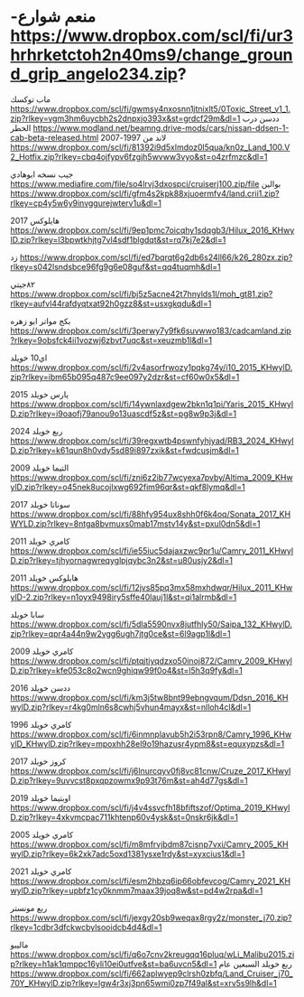 # -منعم شوارع https://www.dropbox.com/scl/fi/ur3hrhrketctoh2n40ms9/change_ground_grip_angelo234.zip?
ماب توكسك
https://www.dropbox.com/scl/fi/gwmsy4nxosnn1jtnixlt5/0Toxic_Street_v1_1.zip?rlkey=vgm3hm6uycbh2s2dnpxjo393x&st=grdcf29m&dl=1
ددسن درب الخطر https://www.modland.net/beamng.drive-mods/cars/nissan-ddsen-1-cab-beta-released.html
لاند من 1997-2007
https://www.dropbox.com/scl/fi/81392i9d5xlmdoz0l5qua/kn0z_Land_100.V2_Hotfix.zip?rlkey=cbq4ojfypv6fzgjh5wvww3vyo&st=o4zrfmzc&dl=1

جيب نسخه ابوهادي https://www.mediafire.com/file/so4lrvj3dxospci/cruiserj100.zip/file
بوالين https://www.dropbox.com/scl/fi/gfm4s2kpk88xjuoermfv4/land.crii1.zip?rlkey=cp4y5w6y9invggurejwterv1u&dl=1

هايلوكس 2017 https://www.dropbox.com/scl/fi/9ep1pmc7oicqhy1sdqgb3/Hilux_2016_KHwylD.zip?rlkey=l3bpwtkhjtg7vl4sdf1blgdqt&st=rq7kj7e2&dl=1


زد https://www.dropbox.com/scl/fi/ed7bqrqt6g2db6s24ll66/k26_280zx.zip?rlkey=s042lsndsbce96fg9g6e08guf&st=qq4tuqmh&dl=1

٨٢جيتي https://www.dropbox.com/scl/fi/bj5z5acne42t7hnylds1l/moh_gt81.zip?rlkey=aufvl44rafdyqtxat92h0gzz8&st=usxgkqdu&dl=1

بكج مواتر ابو زهره
https://www.dropbox.com/scl/fi/3perwy7y9fk6suvwwo183/cadcamland.zip?rlkey=9obsfck4ii1vozwj6zbvt7uqc&st=xeuzmb1l&dl=1

اي10 خويلد
https://www.dropbox.com/scl/fi/2v4asorfrwozy1pqkg74y/i10_2015_KHwylD.zip?rlkey=ibm65b095q487c9ee097y2dzr&st=cf60w0x5&dl=1

يارس خويلد 2015
https://www.dropbox.com/scl/fi/14ywnlaxdgew2bkn1q1pi/Yaris_2015_KHwylD.zip?rlkey=i9oaofj79anou9o13uascdf5z&st=pg8w9p3j&dl=1

ربع خويلد 2024
https://www.dropbox.com/scl/fi/39regxwtb4pswnfyhjyad/RB3_2024_KHwylD.zip?rlkey=k61qun8h0vdy5sd89i897zxik&st=fwdcusjm&dl=1

التيما خويلد 2009
https://www.dropbox.com/scl/fi/zni6z2ib77wcyexa7pvby/Altima_2009_KHwylD.zip?rlkey=o45nek8ucojlxwg692fim96qr&st=qkf8lymq&dl=1

سوناتا خويلد 2017
https://www.dropbox.com/scl/fi/88hfy954ux8shh0f6k4oq/Sonata_2017_KHWYLD.zip?rlkey=8ntga8bvmuxs0mab17mstv14y&st=pxul0dn5&dl=1

كامري خويلد 2011
https://www.dropbox.com/scl/fi/ie55iuc5dajaxzwc9pr1u/Camry_2011_KHwylD.zip?rlkey=tjhyornagwreqyglpjqybc3n2&st=u80usjy2&dl=1

هايلوكس خويلد 2011
https://www.dropbox.com/scl/fi/12jvs85pq3mx58mxhdwqr/Hilux_2011_KHwylD-2.zip?rlkey=n1oyx9498iry5sffe40lauj1l&st=qi1alrmb&dl=1

سابا خويلد
https://www.dropbox.com/scl/fi/5dla5590nvx8jutfhly50/Saipa_132_KHwylD.zip?rlkey=qpr4a44n9w2vgg6ugh7jtg0ce&st=6l9agp1l&dl=1

كامري خويلد 2009
https://www.dropbox.com/scl/fi/ptqjtiyqdzxo50inoj872/Camry_2009_KHwylD.zip?rlkey=kfe053c8o2wcn9ghiqw99f0o4&st=l5h3q9fy&dl=1

ددسن خويلد 2016
https://www.dropbox.com/scl/fi/km3j5tw8bnt99ebngvqum/Ddsn_2016_KHwylD.zip?rlkey=r4kg0mln6s8cwhj5vhun4mayx&st=nlloh4cl&dl=1

كامري خويلد 1996
https://www.dropbox.com/scl/fi/6inmnplavub5h2i53rpn8/Camry_1996_KHwylD_KHwylD.zip?rlkey=mpoxhh28el9o19hazusr4ypm8&st=equxypzs&dl=1

كروز خويلد 2017
https://www.dropbox.com/scl/fi/j6lnurcqyv0fj8vc81cnw/Cruze_2017_KHwylD.zip?rlkey=9uvvcst8pxqpzowmx9p93t76m&st=ah4d77gs&dl=1

اوبتيما خويلد 2019
https://www.dropbox.com/scl/fi/j4v4ssvcfh18bfiftszof/Optima_2019_KHwylD.zip?rlkey=4xkvmcpac711khtenp60v4ysk&st=0nskr6jk&dl=1

كامري خويلد 2005
https://www.dropbox.com/scl/fi/m8mfrvjbdm87cisnp7vxi/Camry_2005_KHwylD.zip?rlkey=6k2xk7adc5oxd1381ysxe1rdy&st=xyxcius1&dl=1

كامري خويلد 2021
https://www.dropbox.com/scl/fi/esm2hbzq6ip66obfevcog/Camry_2021_KHwylD.zip?rlkey=upbfz1cy0knmm7maax39joq8w&st=pd4w2rpa&dl=1

ربع مونستر
https://www.dropbox.com/scl/fi/jexgy20sb9weqax8rgy2z/monster_j70.zip?rlkey=1cdbr3dfckwcbylsooidcb4d4&dl=1

ماليبو
https://www.dropbox.com/scl/fi/q6o7cnv2kreugqq16pluq/wLi_Malibu2015.zip?rlkey=h1ak1qmppc16yli10ei0utfve&st=ba6uvcn5&dl=1
ربع خويلد السبعين عام
https://www.dropbox.com/scl/fi/662aplwyep9clrsh0zbfq/Land_Cruiser_j70_70Y_KHwylD.zip?rlkey=lgw4r3xj3pn65wmi0zp7f49al&st=xrv5s9lh&dl=1

